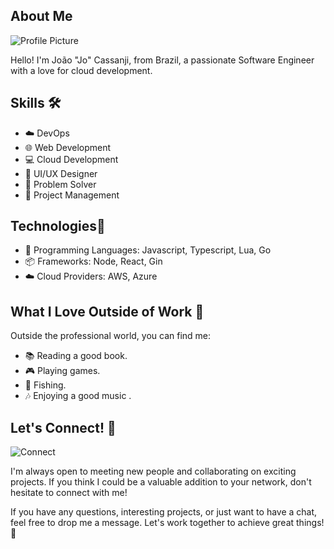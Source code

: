 ## About Me
![Profile Picture](insert_your_profile_picture_url_here.jpg)

Hello! I'm João "Jo" Cassanji, from Brazil, a passionate Software Engineer with a love for cloud development.

## Skills 🛠️

- ☁️ DevOps
- 🌐 Web Development
- 💻 Cloud Development
- 🎨 UI/UX Designer
- 🧠 Problem Solver
- 🚀 Project Management

## Technologies🧰

- 🧩 Programming Languages: Javascript, Typescript, Lua, Go
- 📦 Frameworks: Node, React, Gin
- ☁️ Cloud Providers: AWS, Azure

## What I Love Outside of Work 🌟

Outside the professional world, you can find me:

- 📚 Reading a good book.
- 🎮 Playing games.
- 🎣 Fishing.
- 🎶 Enjoying a good music .

## Let's Connect! 👥

![Connect](insert_an_image_here_that_encourages_people_to_connect_with_you.jpg)

I'm always open to meeting new people and collaborating on exciting projects. If you think I could be a valuable addition to your network, don't hesitate to connect with me!

If you have any questions, interesting projects, or just want to have a chat, feel free to drop me a message. Let's work together to achieve great things! 🚀
